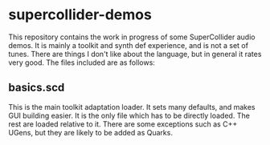 # supercollider-demos

This repository contains the work in progress of some SuperCollider audio demos. It is mainly a toolkit and synth def
experience, and is not a set of tunes. There are things I don't like about the language, but in general it rates very
good. The files included are as follows:

## basics.scd

This is the main toolkit adaptation loader. It sets many defaults, and makes GUI building easier. It is the only file which has
to be directly loaded. The rest are loaded relative to it. There are some exceptions such as C++ UGens, but they are likely
to be added as Quarks.